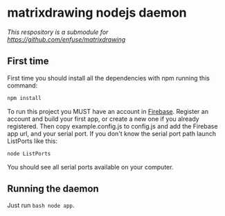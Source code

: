 matrixdrawing nodejs daemon
===========================

*This respository is a submodule for https://github.com/enfuse/matrixdrawing*

## First time

First time you should install all the dependencies with npm running this command:

```bash
npm install
```

To run this project you MUST have an account in [Firebase](https://www.firebase.com/). Register an account and build your first app, or create a new one if you already registered. Then copy example.config.js to config.js and add the Firebase app url, and your serial port. If you don't know the serial port path launch ListPorts like this:

```bash
node ListPorts
```

You should see all serial ports available on your computer. 

## Running the daemon

Just run ```bash node app```.

